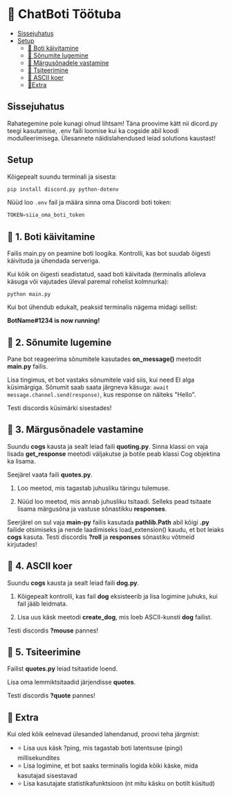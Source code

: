 # 🚀 ChatBoti Töötuba

- [Sissejuhatus](#sissejuhatus)
- [Setup](#Setup)
    - [🤖 Boti käivitamine](#-Boti-käivitamine)
    - [💬 Sõnumite lugemine](#-Sõnumite-lugemine)
    - [🎲 Märgusõnadele vastamine](#-Märgusõnadele-vastamine)
    - [📜 Tsiteerimine](#-Tsiteerimine)
    - [🐶 ASCII koer](#-ASCII-koer)
    - [🔄Extra](#-Extra)


## Sissejuhatus
Rahategemine pole kunagi olnud lihtsam!
Täna proovime kätt nii dicord.py teegi kasutamise, .env faili loomise kui ka cogside abil koodi modulleerimisega.
Ülesannete näidislahendused leiad solutions kaustast!

## Setup
Kõigepealt suundu terminali ja sisesta:
````bash
pip install discord.py python-dotenv
````
Nüüd loo `.env` fail ja määra sinna oma Discordi boti token:
````py
TOKEN=siia_oma_boti_token
````

## 🤖 1. Boti käivitamine
Failis main.py on peamine boti loogika. Kontrolli, kas bot suudab õigesti käivituda ja ühendada serveriga.

Kui kõik on õigesti seadistatud, saad boti käivitada (terminalis alloleva käsuga või vajutades üleval paremal rohelist kolmnurka):
````
python main.py
````
Kui bot ühendub edukalt, peaksid terminalis nägema midagi sellist:

__BotName#1234 is now running!__

## 💬 2. Sõnumite lugemine
Pane bot reageerima sõnumitele kasutades __on_message()__ meetodit __main.py__ failis.

Lisa tingimus, et bot vastaks sõnumitele vaid siis, kui need EI alga küsimärgiga.
Sõnumit saab saata järgneva käsuga: `await message.channel.send(response)`, kus response on näiteks "Hello".

Testi discordis küsimärki sisestades!

## 🎲 3. Märgusõnadele vastamine
Suundu __cogs__ kausta ja sealt leiad faili __quoting.py__. Sinna klassi on vaja lisada __get_response__ meetodi väljakutse ja botile peab klassi Cog objektina ka lisama. 

Seejärel vaata faili __quotes.py__.

1. Loo meetod, mis tagastab juhusliku täringu tulemuse.

2. Nüüd loo meetod, mis annab juhusliku tsitaadi. Selleks pead tsitaate lisama märgusõna ja vastuse sõnastikku __responses__.

Seerjärel on sul vaja __main-py__ failis kasutada __pathlib.Path__ abil kõigi __.py__ failide otsimiseks ja nende laadimiseks load_extension() kaudu, et bot leiaks __cogs__ kasuta.
Testi discordis __?roll__ ja __responses__ sõnastiku võtmeid kirjutades!

## 🐶 4. ASCII koer
Suundu __cogs__ kausta ja sealt leiad faili __dog.py__. 

1. Kõigepealt kontrolli, kas fail __dog__ eksisteerib ja lisa logimine juhuks, kui fail jääb leidmata.

2. Lisa uus käsk meetodi __create_dog__, mis loeb ASCII-kunsti __dog__ failist.

Testi discordis __?mouse__ pannes!

## 📜 5. Tsiteerimine
Failist __quotes.py__ leiad tsitaatide loend.

Lisa oma lemmiktsitaadid järjendisse __quotes__.

Testi discordis __?quote__ pannes!

## 🔄 Extra
Kui oled kõik eelnevad ülesanded lahendanud, proovi teha järgmist:
- ⭐ Lisa uus käsk ?ping, mis tagastab boti latentsuse (pingi) millisekundites
- ⭐ Lisa logimine, et bot saaks terminalis logida kõiki käske, mida kasutajad sisestavad
- ⭐ Lisa kasutajate statistikafunktsioon (nt mitu käsku on botilt küsitud)
